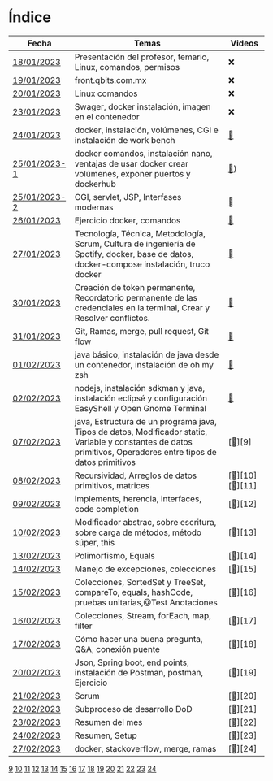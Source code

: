 # Índice #

| Fecha | Temas | Videos |
| -------------- | ----------- | ----------- |
| [18/01/2023](https://github.com/saloultrasist/taller-ultrasist/blob/main/apuntes3/clase180123.md) | Presentación del profesor, temario, Linux, comandos, permisos | :x: |
| [19/01/2023](https://github.com/saloultrasist/taller-ultrasist/blob/main/apuntes3/clase190123.md) | front.qbits.com.mx | :x: |
| [20/01/2023](https://github.com/saloultrasist/taller-ultrasist/blob/main/apuntes3/clase200123.md) | Linux comandos | :x: |
| [23/01/2023](https://github.com/saloultrasist/taller-ultrasist/blob/main/apuntes3/clase230123.md) | Swager, docker instalación,  imagen en el contenedor | :x: |
| [24/01/2023](https://github.com/saloultrasist/taller-ultrasist/blob/main/apuntes3/clase240223.md) | docker, instalación, volúmenes, CGI e instalación de work bench | [:movie_camera:][1] |
| [25/01/2023-1](https://github.com/saloultrasist/taller-ultrasist/blob/main/apuntes3/clase250223-1.md) | docker comandos, instalación nano, ventajas de usar docker crear volúmenes, exponer puertos y dockerhub | [:movie_camera:][2]) |
| [25/01/2023-2](https://github.com/saloultrasist/taller-ultrasist/blob/main/apuntes3/clase250223-2.md) | CGI, servlet, JSP, Interfases modernas | [:movie_camera:][2] |
| [26/01/2023](https://github.com/saloultrasist/taller-ultrasist/blob/main/apuntes3/clase260123.md) | Ejercicio docker, comandos | [:movie_camera:][3] |
| [27/01/2023](https://github.com/saloultrasist/taller-ultrasist/blob/main/apuntes3/clase270123.md) | Tecnología, Técnica, Metodología, Scrum, Cultura de ingeniería de Spotify, docker, base de datos, docker-compose instalación, truco docker |[:movie_camera:][4] |
| [30/01/2023](https://github.com/saloultrasist/taller-ultrasist/blob/main/apuntes3/clase300123.md) | Creación de token permanente, Recordatorio permanente de las credenciales en la terminal, Crear y Resolver conflictos.| [:movie_camera:][5] |
| [31/01/2023](https://github.com/saloultrasist/taller-ultrasist/blob/main/apuntes3/clase310123.md) | Git, Ramas, merge, pull request, Git flow | [:movie_camera:][6] |
| [01/02/2023](https://github.com/saloultrasist/taller-ultrasist/blob/main/apuntes3/clase010223.md) | java básico, instalación de java desde un contenedor, instalación de oh my zsh | [:movie_camera:][7] |
| [02/02/2023](https://github.com/saloultrasist/taller-ultrasist/blob/main/apuntes3/clase020223.md) | nodejs, instalación sdkman y java, instalación eclipsé y configuración EasyShell y Open Gnome Terminal | [:movie_camera:][8] |
| [07/02/2023](https://github.com/saloultrasist/taller-ultrasist/blob/main/apuntes3/clase070223.md) | java, Estructura de un programa java, Tipos de datos, Modificador static, Variable y constantes de datos primitivos, Operadores entre tipos de datos primitivos  | [:movie_camera:][9] |
| [08/02/2023](https://github.com/saloultrasist/taller-ultrasist/blob/main/apuntes3/clase08223.md) | Recursividad, Arreglos de datos primitivos, matrices | [:movie_camera:][10] [:movie_camera:][11] |
| [09/02/2023](https://github.com/saloultrasist/taller-ultrasist/blob/main/apuntes3/clase09223.md) | implements, herencia, interfaces, code completion | [:movie_camera:][12] |
| [10/02/2023](https://github.com/saloultrasist/taller-ultrasist/blob/main/apuntes3/clase100223.md) | Modificador abstrac, sobre escritura, sobre carga de métodos, método súper, this | [:movie_camera:][13] |
| [13/02/2023](https://github.com/saloultrasist/taller-ultrasist/blob/main/apuntes3/clase130223.md) | Polimorfismo, Equals | [:movie_camera:][14] |
| [14/02/2023](https://github.com/saloultrasist/taller-ultrasist/blob/main/apuntes3/clase140223.md) | Manejo de excepciones, colecciones | [:movie_camera:][15] |
| [15/02/2023](https://github.com/saloultrasist/taller-ultrasist/blob/main/apuntes3/clase150223.md) | Colecciones, SortedSet y TreeSet, compareTo, equals, hashCode, pruebas unitarias,@Test Anotaciones | [:movie_camera:][16] |
| [16/02/2023](https://github.com/saloultrasist/taller-ultrasist/blob/main/apuntes3/clase160223.md) | Colecciones, Stream, forEach, map, filter| [:movie_camera:][17] |
| [17/02/2023](https://github.com/saloultrasist/taller-ultrasist/blob/main/apuntes3/clase170223.md) | Cómo hacer una buena pregunta, Q&A, conexión puente | [:movie_camera:][18] |
| [20/02/2023](https://github.com/saloultrasist/taller-ultrasist/blob/main/apuntes3/clase200223.md) | Json, Spring boot, end points, instalación de Postman, postman, Ejercicio | [:movie_camera:][19] |
| [21/02/2023](https://github.com/saloultrasist/taller-ultrasist/blob/main/apuntes3/clase210223.md) | Scrum | [:movie_camera:][20] |
| [22/02/2023](https://github.com/saloultrasist/taller-ultrasist/blob/main/apuntes3/clase220223.md) | Subproceso de desarrollo DoD | [:movie_camera:][21]|
| [23/02/2023](https://github.com/saloultrasist/taller-ultrasist/blob/main/apuntes3/clase230223.md) | Resumen del mes |[:movie_camera:][22] |
| [24/02/2023](https://github.com/saloultrasist/taller-ultrasist/blob/main/apuntes3/clase240223.md) | Resumen, Setup  | [:movie_camera:][23] |
| [27/02/2023](https://github.com/saloultrasist/taller-ultrasist/blob/main/apuntes3/clase270223.md) | docker, stackoverflow, merge, ramas  | [:movie_camera:][24] |





[1]:https://ultra-media.s3.amazonaws.com/curso/2023-01-24.mp4
[2]:https://ultra-media.s3.amazonaws.com/curso/2023-01-25.mp4
[3]:https://ultra-media.s3.amazonaws.com/curso/2023-01-26.mp4
[4]:https://ultra-media.s3.amazonaws.com/curso/2023-01-27.mp4
[5]:https://ultra-media.s3.amazonaws.com/curso/2023-01-30.mp4
[6]:https://ultra-media.s3.amazonaws.com/curso/2023-0-31.mp4
[7]:https://ultra-media.s3.amazonaws.com/curso/2023-02-01.mp4
[8]:https://ultra-media.s3.amazonaws.com/curso/2023-02-02.mp4
[9](https://ultra-media.s3.amazonaws.com/curso/2023-02-07.mp4)
[10](https://ultra-media.s3.amazonaws.com/curso/2023-02-08a.mp4)
[11](https://ultra-media.s3.amazonaws.com/curso/2023-02-08b.mp4)
[12](https://ultra-media.s3.amazonaws.com/curso/2023-02-09.mp4)
[13](https://ultra-media.s3.amazonaws.com/curso/2023-02-10.mp4)
[14](https://ultra-media.s3.amazonaws.com/curso/2023-02-13.mp4)
[15](https://ultra-media.s3.amazonaws.com/curso/2023-02-14.mp4)
[16](https://ultra-media.s3.amazonaws.com/curso/2023-02-15.mp4)
[17](https://ultra-media.s3.amazonaws.com/curso/2023-02-16.mp4)
[18](https://ultra-media.s3.amazonaws.com/curso/2023-02-17.mp4)
[19](https://ultra-media.s3.amazonaws.com/curso/2023-02-20.mp4)
[20](https://ultra-media.s3.amazonaws.com/curso/2023-02-21.mp4)
[21](https://ultra-media.s3.amazonaws.com/curso/2023-02-22.mp4)
[22](https://ultra-media.s3.amazonaws.com/curso/2023-02-23.mp4)
[23](https://ultra-media.s3.amazonaws.com/curso/2023-02-24.mp4)
[24](https://ultra-media.s3.amazonaws.com/curso/2023-02-27.mp4)
